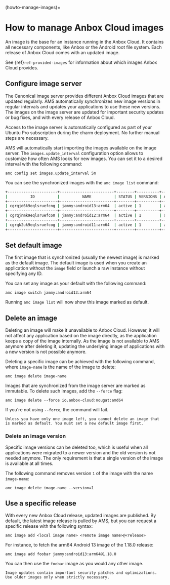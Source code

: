 (howto-manage-images)=
# How to manage Anbox Cloud images

An image is the base for an instance running in the Anbox Cloud. It contains all necessary components, like Anbox or the Android root file system. Each release of Anbox Cloud comes with an updated image.

See {ref}`ref-provided-images` for information about which images Anbox Cloud provides.

## Configure image server

The Canonical image server provides different Anbox Cloud images that are updated regularly. AMS automatically synchronizes new image versions in regular intervals and updates your applications to use these new versions. The images on the image server are updated for important security updates or bug fixes, and with every release of Anbox Cloud.

Access to the image server is automatically configured as part of your Ubuntu Pro subscription during the charm deployment. No further manual steps are necessary.

AMS will automatically start importing the images available on the image server. The `images.update_interval` configuration option allows to customize how often AMS looks for new images. You can set it to a desired interval with the following command:

    amc config set images.update_interval 5m

You can see the synchronized images with the `amc image list` command:

```bash
+----------------------+------------------------+--------+----------+--------------+---------+
|          ID          |          NAME          | STATUS | VERSIONS | ARCHITECTURE | DEFAULT |
+----------------------+------------------------+--------+----------+--------------+---------+
| cgrqjd6k9eqlsruefcng | jammy:android13:arm64  | active | 1        | aarch64      | true    |
+----------------------+------------------------+--------+----------+--------------+---------+
| cgrqjnmk9eqlsruefco0 | jammy:android12:arm64  | active | 1        | aarch64      | false   |
+----------------------+------------------------+--------+----------+--------------+---------+
| cgrqk2uk9eqlsruefcog | jammy:android11:arm64  | active | 1        | aarch64      | false   |
+----------------------+------------------------+--------+----------+--------------+---------+
```

## Set default image

The first image that is synchronized (usually the newest image) is marked as the default image.
The default image is used when you create an application without the `image` field or launch a raw instance without specifying any ID.

You can set any image as your default with the following command:

    amc image switch jammy:android13:arm64

Running `amc image list` will now show this image marked as default.

## Delete an image

Deleting an image will make it unavailable to Anbox Cloud. However, it will not affect any application based on the image directly, as the application keeps a copy of the image internally. As the image is not available to AMS anymore after deleting it, updating the underlying image of applications with a new version is not possible anymore.

Deleting a specific image can be achieved with the following command, where `image-name` is the name of the image to delete:

    amc image delete image-name

Images that are synchronized from the image server are marked as immutable. To delete such images, add the `--force` flag:

    amc image delete --force io.anbox-cloud:nougat:amd64

If you're not using `--force`, the command will fail.

```{note}
Unless you have only one image left, you cannot delete an image that is marked as default. You must set a new default image first.
```

### Delete an image version

Specific image versions can be deleted too, which is useful when all applications were migrated to a newer version and the old version is not needed anymore. The only requirement is that a single version of the image is available at all times.

The following command removes version `1` of the image with the name `image-name`:

    amc image delete image-name --version=1

## Use a specific release

With every new Anbox Cloud release, updated images are published. By default, the latest image release is pulled by AMS, but you can request a specific release with the following syntax:

    amc image add <local image name> <remote image name>@<release>

For instance, to fetch the arm64 Android 13 image of the 1.18.0 release:

    amc image add foobar jammy:android13:arm64@1.18.0

You can then use the `foobar` image as you would any other image.

```{important}
Image updates contain important security patches and optimizations. Use older images only when strictly necessary.
```
